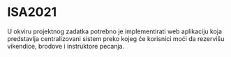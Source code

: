 # ISA2021
U okviru projektnog zadatka potrebno je implementirati web aplikaciju koja predstavlja centralizovani sistem preko kojeg će korisnici moći da rezervišu vikendice, brodove i instruktore pecanja.
